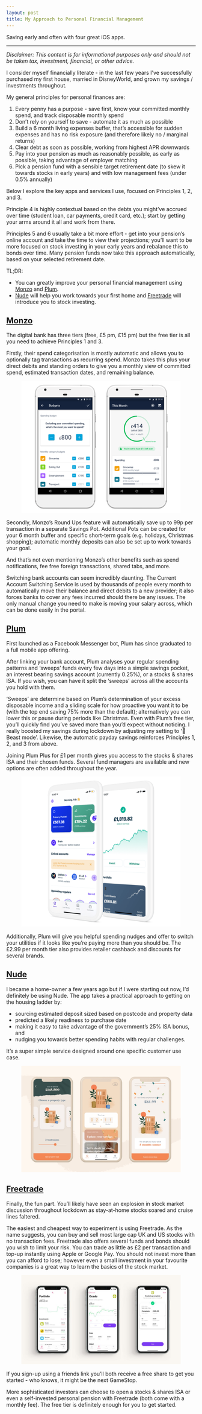 ```yaml
---
layout: post
title: My Approach to Personal Financial Management
---
```


Saving early and often with four great iOS apps.

---

*Disclaimer: This content is for informational purposes only and should not be taken tax, investment, financial, or other advice.*

I consider myself financially literate - in the last few years I’ve successfully purchased my first house, married in DisneyWorld, and grown my savings / investments throughout. 

My general principles for personal finances are:

1. Every penny has a purpose - save first, know your committed monthly spend, and track disposable monthly spend
2. Don’t rely on yourself to save - automate it as much as possible
3. Build a 6 month living expenses buffer, that’s accessible for sudden expenses and has no risk exposure (and therefore likely no / marginal returns)
4. Clear debt as soon as possible, working from highest APR downwards
5. Pay into your pension as much as reasonably possible, as early as possible, taking advantage of employer matching
6. Pick a pension fund with a sensible target retirement date (to skew it towards stocks in early years) and with low management fees (under 0.5% annually)

Below I explore the key apps and services I use, focused on Principles 1, 2, and 3. 

Principle 4 is highly contextual based on the debts you might’ve accrued over time (student loan, car payments, credit card, etc.); start by getting your arms around it all and work from there. 

Principles 5 and 6 usually take a bit more effort - get into your pension’s online account and take the time to view their projections; you’ll want to be more focused on stock investing in your early years and rebalance this to bonds over time. Many pension funds now take this approach automatically, based on your selected retirement date. 

TL;DR: 
- You can greatly improve your personal financial management using [Monzo](https://monzo.com) and [Plum](https://friends.withplum.com/r/HhFRJP). 
- [Nude](https://www.getnude.com) will help you work towards your first home and [Freetrade](https://magic.freetrade.io/join/murdo/dd667803) will introduce you to stock investing.

## [Monzo](https://monzo.com)
The digital bank has three tiers (free, £5 pm, £15 pm) but the free tier is all you need to achieve Principles 1 and 3.

Firstly, their spend categorisation is mostly automatic and allows you to optionally tag transactions as recurring spend. Monzo takes this plus your direct debits and standing orders to give you a monthly view of committed spend, estimated transaction dates, and remaining balance.

<figure>
  <img class="blogImage" src="/assets/blogimg/MonzoDash.png" alt="Monzo">
  <figcaption></figcaption>
</figure>

Secondly, Monzo’s Round Ups feature will automatically save up to 99p per transaction in a separate Savings Pot. Additional Pots can be created for your 6 month buffer and specific short-term goals (e.g. holidays, Christmas shopping); automatic monthly deposits can also be set up to work towards your goal.

And that’s not even mentioning Monzo’s other benefits such as spend notifications, fee free foreign transactions, shared tabs, and more.

Switching bank accounts can seem incredibly daunting. The Current Account Switching Service is used by thousands of people every month to automatically move their balance and direct debits to a new provider; it also forces banks to cover any fees incurred should there be any issues. The only manual change you need to make is moving your salary across, which can be done easily in the portal. 

## [Plum](https://friends.withplum.com/r/HhFRJP)
First launched as a Facebook Messenger bot, Plum has since graduated to a full mobile app offering. 

After linking your bank account, Plum analyses your regular spending patterns and ‘sweeps’ funds every few days into a simple savings pocket, an interest bearing savings account (currently 0.25%), or a stocks & shares ISA. If you wish, you can have it split the ‘sweeps’ across all the accounts you hold with them.

‘Sweeps’ are determine based on Plum’s determination of your excess disposable income and a sliding scale for how proactive you want it to be (with the top end saving 75% more than the default); alternatively you can lower this or pause during periods like Christmas. Even with Plum’s free tier, you’ll quickly find you’ve saved more than you’d expect without noticing. I really boosted my savings during lockdown by adjusting my setting to ‘🦁 Beast mode’. Likewise, the automatic payday savings reinforces Principles 1, 2, and 3 from above. 

Joining Plum Plus for £1 per month gives you access to the stocks & shares ISA and their chosen funds. Several fund managers are available and new options are often added throughout the year. 

<figure>
  <img class="blogImage" src="/assets/blogimg/PlumDash.png" alt="Plum">
  <figcaption></figcaption>
</figure>

Additionally, Plum will give you helpful spending nudges and offer to switch your utilities if it looks like you’re paying more than you should be. The £2.99 per month tier also provides retailer cashback and discounts for several brands.

## [Nude](https://www.getnude.com)
I became a home-owner a few years ago but if I were starting out now, I’d definitely be using Nude. The app takes a practical approach to getting on the housing ladder by:
- sourcing estimated deposit sized based on postcode and property data
- predicted a likely readiness to purchase date
- making it easy to take advantage of the government’s 25% ISA bonus, and 
- nudging you towards better spending habits with regular challenges. 

It’s a super simple service designed around one specific customer use case.

<figure>
  <img class="blogImage" src="/assets/blogimg/NudeDash.jpeg" alt="Nude">
  <figcaption></figcaption>
</figure>

## [Freetrade](https://magic.freetrade.io/join/murdo/dd667803)
Finally, the fun part. You’ll likely have seen an explosion in stock market discussion throughout lockdown as stay-at-home stocks soared and cruise lines faltered. 

The easiest and cheapest way to experiment is using Freetrade. As the name suggests, you can buy and sell most large cap UK and US stocks with no transaction fees. Freetrade also offers several funds and bonds should you wish to limit your risk. You can trade as little as £2 per transaction and top-up instantly using Apple or Google Pay. You should not invest more than you can afford to lose; however even a small investment in your favourite companies is a great way to learn the basics of the stock market.

<figure>
  <img class="blogImage" src="/assets/blogimg/FreetradeDash.jpeg" alt="Freetrade">
  <figcaption></figcaption>
</figure>

If you sign-up using a friends link you’ll both receive a free share to get you started - who knows, it might be the next GameStop. 

More sophisticated investors can choose to open a stocks & shares ISA or even a self-invested personal pension with Freetrade (both come with a monthly fee). The free tier is definitely enough for you to get started. 
